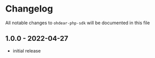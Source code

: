# Changelog

All notable changes to `ohdear-php-sdk` will be documented in this file

## 1.0.0 - 2022-04-27

- initial release
